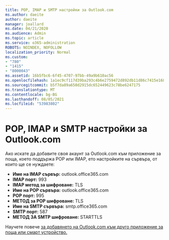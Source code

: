 ```yaml
---
title: POP, IMAP и SMTP настройки за Outlook.com
ms.author: daeite
author: daeite
manager: joallard
ms.date: 04/21/2020
ms.audience: Admin
ms.topic: article
ms.service: o365-administration
ROBOTS: NOINDEX, NOFOLLOW
localization_priority: Normal
ms.custom:
- "780"
- "1415"
- "8000043"
ms.assetid: 16b5fbc6-6f45-4707-97bb-49a9b610ac56
ms.openlocfilehash: 1a1ec9cf117d39ba293c4b6e2759472d892db11d86c7415e1689027aa8a728ba
ms.sourcegitcommit: b5f7da89a650d2915dc652449623c78be6247175
ms.translationtype: MT
ms.contentlocale: bg-BG
ms.lasthandoff: 08/05/2021
ms.locfileid: "53983802"
---
```

# <a name="pop-imap-and-smtp-settings-for-outlookcom"></a>POP, IMAP и SMTP настройки за Outlook.com

Ако искате да добавите своя акаунт за Outlook.com към приложение за поща, което поддържа POP или IMAP, ето настройките на сървъра, от които ще се нуждаете:
  
- **Име на IMAP сървър:** outlook.office365.com
- **IMAP порт:** 993
- **IMAP метод за шифроване:** TLS
- **Име на POP сървъра:** outlook.office365.com  
- **POP порт:** 995  
- **МЕТОД за POP шифроване:** TLS  
- **Име на SMTP сървъра:** smtp.office365.com
- **SMTP порт:** 587
- **МЕТОД ЗА SMTP шифроване:** STARTTLS

Научете повече [за добавянето на Outlook.com към друго приложение за поща или смарт устройство.](https://support.office.com/article/73f3b178-0009-41ae-aab1-87b80fa94970?wt.mc_id=Office_Outlook_com_Alchemy)